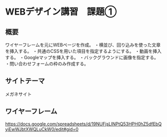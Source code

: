 # WEBデザイン講習　課題①

## 概要
ワイヤーフレームを元にWEBページを作成。
・横並び、回り込みを使った文章を挿入する。
・共通のCSSを用いた項目を指定するようにする。
・動画を挿入する。
・Googleマップを挿入する。
・バックグラウンドに画像を指定する。
・問い合わせフォームの枠のみ作成する。

## サイトテーマ
メガネサイト

## ワイヤーフレーム
https://docs.google.com/spreadsheets/d/19NUFjsLINPtQ53HPH0hZ5dfEbQyiEwWJbtXWQLuCkW0/edit#gid=0

